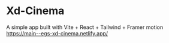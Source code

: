 # Xd-Cinema
A simple app built with Vite + React + Tailwind + Framer motion
https://main--egs-xd-cinema.netlify.app/
